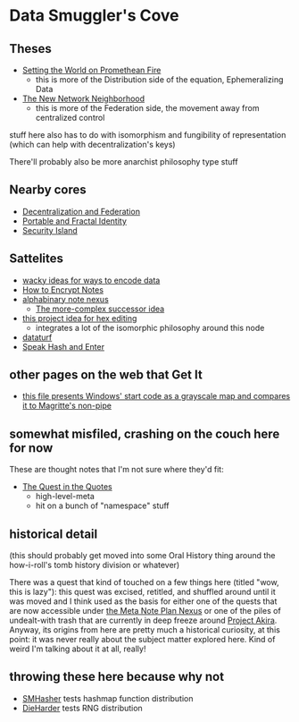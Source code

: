 # Data Smuggler's Cove

## Theses

- [Setting the World on Promethean Fire](97e9c1c1-933c-49af-8e0d-4dc1b4946bfa.md)
  - this is more of the Distribution side of the equation, Ephemeralizing Data
- [The New Network Neighborhood](8905d737-8f2a-4de7-a850-c1f2b04cd45e.md)
  - this is more of the Federation side, the movement away from centralized control

stuff here also has to do with isomorphism and fungibility of representation (which can help with decentralization's keys)

There'll probably also be more anarchist philosophy type stuff

## Nearby cores

- [Decentralization and Federation](c47c2afa-59e0-4cde-a5b5-6afe4509ac46.md)
- [Portable and Fractal Identity](64a52921-8c92-40bb-a0e5-16414cc96d18.md)
- [Security Island](4dd64124-8e20-4901-aae4-5876361adc85.md)

## Sattelites

- [wacky ideas for ways to encode data](faaed29e-c3d1-4202-8bc7-d058e96af1cd.md)
- [How to Encrypt Notes](de39c59d-7091-4e34-84ff-9c25ceed1055.md)
- [alphabinary note nexus](a92da7dd-0bba-44ba-8e5a-743571caab3e.md)
  - [The more-complex successor idea](05ec49f4-5955-4876-82d2-9dd77d36c6c5.md)
- [this project idea for hex editing](68bb497c-899f-45a5-8053-20d12a8b470b.md)
  - integrates a lot of the isomorphic philosophy around this node
- [dataturf](802e258f-9647-4d86-adfb-de2c9667f427.md)
- [Speak Hash and Enter](8d8d90d0-fd73-4356-995c-8ab2013b8b13.md)

## other pages on the web that Get It

- [this file presents Windows' start code as a grayscale map and compares it to Magritte's non-pipe](http://3564020356.org/tutes/malawin_en.htm)

## somewhat misfiled, crashing on the couch here for now

These are thought notes that I'm not sure where they'd fit:

- [The Quest in the Quotes](73bf679b-4732-4ed1-929d-5dce9c163fd7.md)
  - high-level-meta
  - hit on a bunch of "namespace" stuff

## historical detail

(this should probably get moved into some Oral History thing around the how-i-roll's tomb history division or whatever)

There was a quest that kind of touched on a few things here (titled "wow, this is lazy"): this quest was excised, retitled, and shuffled around until it was moved and I think used as the basis for either one of the quests that are now accessible under [the Meta Note Plan Nexus][MNPN] or one of the piles of undealt-with trash that are currently in deep freeze around [Project Akira][Akira]. Anyway, its origins from here are pretty much a historical curiosity, at this point: it was never really about the subject matter explored here. Kind of weird I'm talking about it at all, really!

[MNPN]: eb1e81f8-5939-4f85-9930-418044018a75.md
[Akira]: dadfc5e5-cfb6-4f7d-88c0-bcd64b91feac.md

## throwing these here because why not

- [SMHasher](https://github.com/aappleby/smhasher) tests hashmap function distribution
- [DieHarder](http://webhome.phy.duke.edu/~rgb/General/dieharder.php) tests RNG distribution
